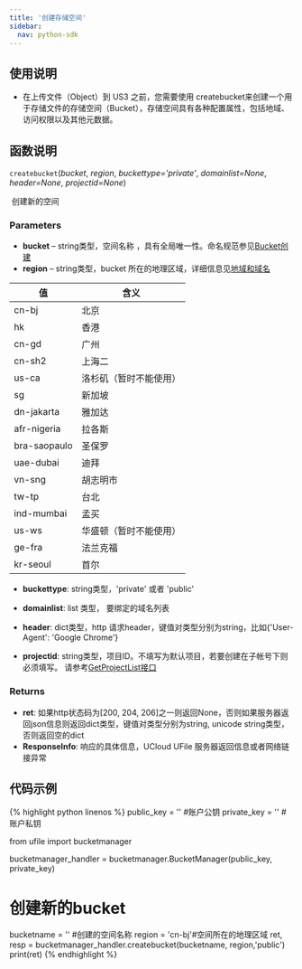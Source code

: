```yaml
---  
title: '创建存储空间'
sidebar:
  nav: python-sdk
---
```



## 使用说明

* 在上传文件（Object）到 US3 之前，您需要使用 createbucket来创建一个用于存储文件的存储空间（Bucket），存储空间具有各种配置属性，包括地域、访问权限以及其他元数据。

## 函数说明

`createbucket`(*bucket*, *region*, *buckettype='private'*, *domainlist=None*, *header=None*, *projectid=None*)

​				创建新的空间

### Parameters

-  **bucket** – string类型，空间名称 ，具有全局唯一性。命名规范参见[Bucket创建](https://docs.ucloud.cn/api/ufile-api/create_bucket)
-  **region** – string类型，bucket 所在的地理区域，详细信息见[地域和域名](https://docs.ucloud.cn/ufile/introduction/region)

| 值    | 含义 |
| ----- | ---- |
| cn-bj | 北京 |
| hk |香港|
| cn-gd |广州|
|cn-sh2|上海二|
| us-ca        | 洛杉矶（暂时不能使用） |
| sg           | 新加坡                 |
|dn-jakarta|雅加达|
|afr-nigeria|拉各斯|
|bra-saopaulo|圣保罗|
| uae-dubai    |迪拜|
|vn-sng|胡志明市|
|tw-tp|台北|
|ind-mumbai|孟买|
|us-ws|华盛顿（暂时不能使用）|
|ge-fra|法兰克福|
|kr-seoul|首尔|

* **buckettype**: string类型，'private' 或者 'public'

* **domainlist**: list 类型， 要绑定的域名列表

* **header**: dict类型，http 请求header，键值对类型分别为string，比如{'User-Agent': 'Google Chrome'}

* **projectid**: string类型，项目ID。不填写为默认项目，若要创建在子帐号下则必须填写。 请参考[GetProjectList接口](https://docs.ucloud.cn/api/summary/get_project_list)


### Returns

* **ret**: 如果http状态码为[200, 204, 206]之一则返回None，否则如果服务器返回json信息则返回dict类型，键值对类型分别为string, unicode string类型，否则返回空的dict
* **ResponseInfo**: 响应的具体信息，UCloud UFile 服务器返回信息或者网络链接异常

## 代码示例

<div class="copyable" markdown="1">

{% highlight python linenos %}
public_key = ''         #账户公钥
private_key = ''        #账户私钥


from ufile import bucketmanager

bucketmanager_handler = bucketmanager.BucketManager(public_key, private_key)

# 创建新的bucket
bucketname = '' #创建的空间名称
region = 'cn-bj'#空间所在的地理区域
ret, resp = bucketmanager_handler.createbucket(bucketname, region,'public')
print(ret)
{% endhighlight %}

</div>